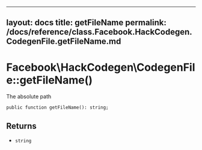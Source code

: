 
***

layout: docs
title: getFileName
permalink: /docs/reference/class.Facebook.HackCodegen.CodegenFile.getFileName.md
---







# Facebook\\HackCodegen\\CodegenFile::getFileName()




The absolute path




``` Hack
public function getFileName(): string;
```




## Returns




+ ` string `